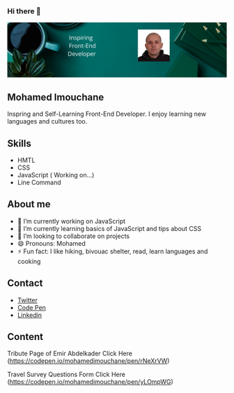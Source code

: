 ### Hi there 👋

<img src="https://github.com/MohamedImouchane/MohamedImouchane/blob/main/Simple%20Work%20LinkedIn%20Banner.png" >

## Mohamed Imouchane
Inspring and Self-Learning Front-End Developer. I enjoy learning new languages and cultures too.

## Skills
* HMTL
* CSS
* JavaScript ( Working on...)
* Line Command

## About me
 

- 🔭 I’m currently working on JavaScript
- 🌱 I’m currently learning basics of JavaScript and tips about CSS
- 👯 I’m looking to collaborate on projects
- 😄 Pronouns: Mohamed
- ⚡ Fun fact: I like hiking, bivouac shelter, read, learn languages and cooking


## Contact

* <a href="https://twitter.com/MohamedImoucha1">Twitter</a>
* <a href="https://codepen.io/mohamedimouchane">Code Pen</a>
* <a href="https://www.linkedin.com/in/mohamed-imouchane/">Linkedin</a>

## Content

Tribute Page of Emir Abdelkader 
Click Here (https://codepen.io/mohamedimouchane/pen/rNeXrVW)

Travel Survey Questions Form
Click Here (https://codepen.io/mohamedimouchane/pen/yLOmpWG)
